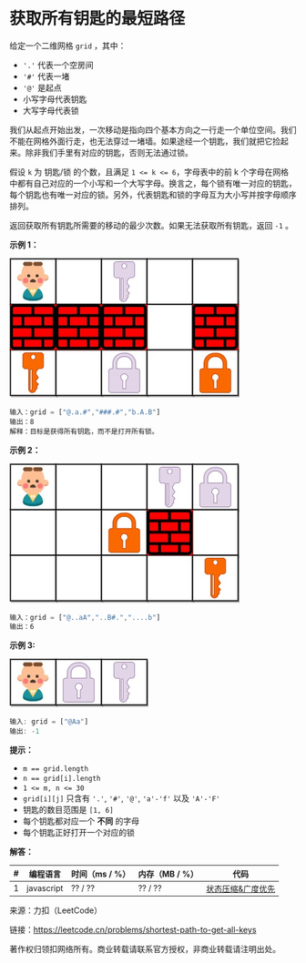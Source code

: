 # 获取所有钥匙的最短路径

给定一个二维网格 `grid` ，其中：

- `'.'` 代表一个空房间
- `'#'` 代表一堵
- `'@'` 是起点
- 小写字母代表钥匙
- 大写字母代表锁

我们从起点开始出发，一次移动是指向四个基本方向之一行走一个单位空间。我们不能在网格外面行走，也无法穿过一堵墙。如果途经一个钥匙，我们就把它捡起来。除非我们手里有对应的钥匙，否则无法通过锁。

假设 `k` 为 钥匙/锁 的个数，且满足 `1 <= k <= 6`，字母表中的前 k 个字母在网格中都有自己对应的一个小写和一个大写字母。换言之，每个锁有唯一对应的钥匙，每个钥匙也有唯一对应的锁。另外，代表钥匙和锁的字母互为大小写并按字母顺序排列。

返回获取所有钥匙所需要的移动的最少次数。如果无法获取所有钥匙，返回 `-1` 。

**示例 1：**

![示例1](./eg1.jpg)

``` javascript
输入：grid = ["@.a.#","###.#","b.A.B"]
输出：8
解释：目标是获得所有钥匙，而不是打开所有锁。
```

**示例 2：**

![示例2](./eg2.jpg)

``` javascript
输入：grid = ["@..aA","..B#.","....b"]
输出：6
```

**示例 3:**

![示例3](./eg3.jpg)

``` javascript
输入: grid = ["@Aa"]
输出: -1
```

**提示：**

- `m == grid.length`
- `n == grid[i].length`
- `1 <= m, n <= 30`
- `grid[i][j]` 只含有 `'.'`, `'#'`, `'@'`, `'a'-'f'` 以及 `'A'-'F'`
- 钥匙的数目范围是 `[1, 6]`
- 每个钥匙都对应一个 **不同** 的字母
- 每个钥匙正好打开一个对应的锁

**解答：**

**#**|**编程语言**|**时间（ms / %）**|**内存（MB / %）**|**代码**
--|--|--|--|--
1|javascript|?? / ??|?? / ??|[状态压缩&广度优先](./javascript/ac_v1.js)

来源：力扣（LeetCode）

链接：https://leetcode.cn/problems/shortest-path-to-get-all-keys

著作权归领扣网络所有。商业转载请联系官方授权，非商业转载请注明出处。
